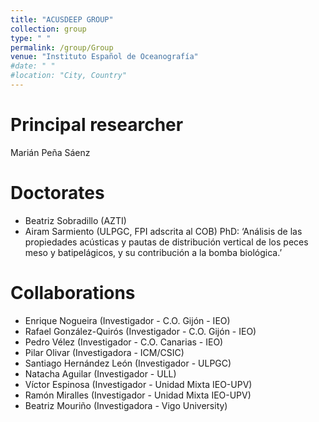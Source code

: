 ```yaml
---
title: "ACUSDEEP GROUP"
collection: group
type: " "
permalink: /group/Group
venue: "Instituto Español de Oceanografía"
#date: " "
#location: "City, Country"
---
```


# Principal researcher

Marián Peña Sáenz
    

# Doctorates

  * Beatriz Sobradillo (AZTI)
  * Airam Sarmiento (ULPGC, FPI adscrita al COB)
    PhD: ‘Análisis de las propiedades acústicas y pautas de distribución vertical de los peces meso y batipelágicos, y su contribución a la     bomba biológica.’

# Collaborations

  * Enrique Nogueira (Investigador - C.O. Gijón - IEO)
  * Rafael González-Quirós (Investigador - C.O. Gijón - IEO)
  * Pedro Vélez (Investigador - C.O. Canarias - IEO)
  * Pilar Olivar (Investigadora - ICM/CSIC)
  * Santiago Hernández León (Investigador - ULPGC)
  * Natacha Aguilar (Investigador - ULL)
  * Víctor Espinosa (Investigador - Unidad Mixta IEO-UPV)
  * Ramón Miralles (Investigador - Unidad Mixta IEO-UPV)
  * Beatriz Mouriño (Investigadora - Vigo University)

